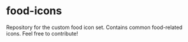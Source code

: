 # food-icons
Repository for the custom food icon set. Contains common food-related icons. Feel free to contribute!
